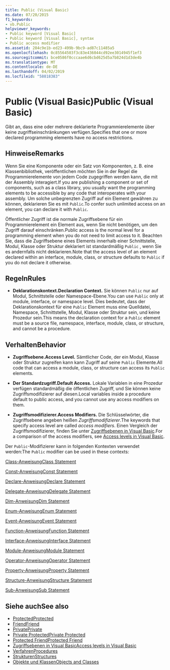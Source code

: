 ```yaml
---
title: Public (Visual Basic)
ms.date: 07/20/2015
f1_keywords:
- vb.Public
helpviewer_keywords:
- Public keyword [Visual Basic]
- Public keyword [Visual Basic], syntax
- Public access modifier
ms.assetid: 284c9e1b-ed23-499b-9bc9-ad87c11485a5
ms.openlocfilehash: 0c85564503f3c83e436044cd92ee3014945f1ef3
ms.sourcegitcommit: bce0586f0cccaae6d6cbd625d5a7b824d1d3de4b
ms.translationtype: MT
ms.contentlocale: de-DE
ms.lasthandoff: 04/02/2019
ms.locfileid: "58818383"
---
```

# <a name="public-visual-basic"></a><span data-ttu-id="f867b-102">Public (Visual Basic)</span><span class="sxs-lookup"><span data-stu-id="f867b-102">Public (Visual Basic)</span></span>
<span data-ttu-id="f867b-103">Gibt an, dass eine oder mehrere deklarierte Programmierelemente über keine zugriffseinschränkungen verfügen.</span><span class="sxs-lookup"><span data-stu-id="f867b-103">Specifies that one or more declared programming elements have no access restrictions.</span></span>  
  
## <a name="remarks"></a><span data-ttu-id="f867b-104">Hinweise</span><span class="sxs-lookup"><span data-stu-id="f867b-104">Remarks</span></span>  
 <span data-ttu-id="f867b-105">Wenn Sie eine Komponente oder ein Satz von Komponenten, z. B. eine Klassenbibliothek, veröffentlichen möchten Sie in der Regel die Programmierelemente von jedem Code zugegriffen werden kann, die mit der Assembly interagiert.</span><span class="sxs-lookup"><span data-stu-id="f867b-105">If you are publishing a component or set of components, such as a class library, you usually want the programming elements to be accessible by any code that interoperates with your assembly.</span></span> <span data-ttu-id="f867b-106">Um solche unbegrenzten Zugriff auf ein Element gewähren zu können, deklarieren Sie es mit `Public`.</span><span class="sxs-lookup"><span data-stu-id="f867b-106">To confer such unlimited access on an element, you can declare it with `Public`.</span></span>  
  
 <span data-ttu-id="f867b-107">Öffentlicher Zugriff ist die normale Zugriffsebene für ein Programmierelement ein Element aus, wenn Sie nicht benötigen, um den Zugriff darauf einschränken.</span><span class="sxs-lookup"><span data-stu-id="f867b-107">Public access is the normal level for a programming element when you do not need to limit access to it.</span></span> <span data-ttu-id="f867b-108">Beachten Sie, dass die Zugriffsebene eines Elements innerhalb einer Schnittstelle, Modul, Klasse oder Struktur deklariert ist standardmäßig `Public` , wenn Sie es andernfalls nicht deklarieren.</span><span class="sxs-lookup"><span data-stu-id="f867b-108">Note that the access level of an element declared within an interface, module, class, or structure defaults to `Public` if you do not declare it otherwise.</span></span>  
  
## <a name="rules"></a><span data-ttu-id="f867b-109">Regeln</span><span class="sxs-lookup"><span data-stu-id="f867b-109">Rules</span></span>  
  
-   <span data-ttu-id="f867b-110">**Deklarationskontext.**</span><span class="sxs-lookup"><span data-stu-id="f867b-110">**Declaration Context.**</span></span> <span data-ttu-id="f867b-111">Sie können `Public` nur auf Modul, Schnittstelle oder Namespace-Ebene.</span><span class="sxs-lookup"><span data-stu-id="f867b-111">You can use `Public` only at module, interface, or namespace level.</span></span> <span data-ttu-id="f867b-112">Dies bedeutet, dass der Deklarationskontext für eine `Public` Element muss eine Quelldatei, Namespace, Schnittstelle, Modul, Klasse oder Struktur sein, und keine Prozedur sein.</span><span class="sxs-lookup"><span data-stu-id="f867b-112">This means the declaration context for a `Public` element must be a source file, namespace, interface, module, class, or structure, and cannot be a procedure.</span></span>  
  
## <a name="behavior"></a><span data-ttu-id="f867b-113">Verhalten</span><span class="sxs-lookup"><span data-stu-id="f867b-113">Behavior</span></span>  
  
-   <span data-ttu-id="f867b-114">**Zugriffsebene.**</span><span class="sxs-lookup"><span data-stu-id="f867b-114">**Access Level.**</span></span> <span data-ttu-id="f867b-115">Sämtlicher Code, der ein Modul, Klasse oder Struktur zugreifen kann kann Zugriff auf seine `Public` Elemente.</span><span class="sxs-lookup"><span data-stu-id="f867b-115">All code that can access a module, class, or structure can access its `Public` elements.</span></span>  
  
-   <span data-ttu-id="f867b-116">**Der Standardzugriff.**</span><span class="sxs-lookup"><span data-stu-id="f867b-116">**Default Access.**</span></span> <span data-ttu-id="f867b-117">Lokale Variablen in eine Prozedur verfügen standardmäßig die öffentlichen Zugriff, und Sie können keine Zugriffsmodifizierer auf diesen.</span><span class="sxs-lookup"><span data-stu-id="f867b-117">Local variables inside a procedure default to public access, and you cannot use any access modifiers on them.</span></span>  
  
-   <span data-ttu-id="f867b-118">**Zugriffsmodifizierer.**</span><span class="sxs-lookup"><span data-stu-id="f867b-118">**Access Modifiers.**</span></span> <span data-ttu-id="f867b-119">Die Schlüsselwörter, die Zugriffsebene angeben heißen *Zugriffsmodifizierer*.</span><span class="sxs-lookup"><span data-stu-id="f867b-119">The keywords that specify access level are called *access modifiers*.</span></span> <span data-ttu-id="f867b-120">Einen Vergleich der Zugriffsmodifizierer, finden Sie unter [Zugriffsebenen in Visual Basic](../../../visual-basic/programming-guide/language-features/declared-elements/access-levels.md).</span><span class="sxs-lookup"><span data-stu-id="f867b-120">For a comparison of the access modifiers, see [Access levels in Visual Basic](../../../visual-basic/programming-guide/language-features/declared-elements/access-levels.md).</span></span>  
  
 <span data-ttu-id="f867b-121">Der `Public`-Modifizierer kann in folgenden Kontexten verwendet werden:</span><span class="sxs-lookup"><span data-stu-id="f867b-121">The `Public` modifier can be used in these contexts:</span></span>  
  
 [<span data-ttu-id="f867b-122">Class-Anweisung</span><span class="sxs-lookup"><span data-stu-id="f867b-122">Class Statement</span></span>](../../../visual-basic/language-reference/statements/class-statement.md)  
  
 [<span data-ttu-id="f867b-123">Const-Anweisung</span><span class="sxs-lookup"><span data-stu-id="f867b-123">Const Statement</span></span>](../../../visual-basic/language-reference/statements/const-statement.md)  
  
 [<span data-ttu-id="f867b-124">Declare-Anweisung</span><span class="sxs-lookup"><span data-stu-id="f867b-124">Declare Statement</span></span>](../../../visual-basic/language-reference/statements/declare-statement.md)  
  
 [<span data-ttu-id="f867b-125">Delegate-Anweisung</span><span class="sxs-lookup"><span data-stu-id="f867b-125">Delegate Statement</span></span>](../../../visual-basic/language-reference/statements/delegate-statement.md)  
  
 [<span data-ttu-id="f867b-126">Dim-Anweisung</span><span class="sxs-lookup"><span data-stu-id="f867b-126">Dim Statement</span></span>](../../../visual-basic/language-reference/statements/dim-statement.md)  
  
 [<span data-ttu-id="f867b-127">Enum-Anweisung</span><span class="sxs-lookup"><span data-stu-id="f867b-127">Enum Statement</span></span>](../../../visual-basic/language-reference/statements/enum-statement.md)  
  
 [<span data-ttu-id="f867b-128">Event-Anweisung</span><span class="sxs-lookup"><span data-stu-id="f867b-128">Event Statement</span></span>](../../../visual-basic/language-reference/statements/event-statement.md)  
  
 [<span data-ttu-id="f867b-129">Function-Anweisung</span><span class="sxs-lookup"><span data-stu-id="f867b-129">Function Statement</span></span>](../../../visual-basic/language-reference/statements/function-statement.md)  
  
 [<span data-ttu-id="f867b-130">Interface-Anweisung</span><span class="sxs-lookup"><span data-stu-id="f867b-130">Interface Statement</span></span>](../../../visual-basic/language-reference/statements/interface-statement.md)  
  
 [<span data-ttu-id="f867b-131">Module-Anweisung</span><span class="sxs-lookup"><span data-stu-id="f867b-131">Module Statement</span></span>](../../../visual-basic/language-reference/statements/module-statement.md)  
  
 [<span data-ttu-id="f867b-132">Operator-Anweisung</span><span class="sxs-lookup"><span data-stu-id="f867b-132">Operator Statement</span></span>](../../../visual-basic/language-reference/statements/operator-statement.md)  
  
 [<span data-ttu-id="f867b-133">Property-Anweisung</span><span class="sxs-lookup"><span data-stu-id="f867b-133">Property Statement</span></span>](../../../visual-basic/language-reference/statements/property-statement.md)  
  
 [<span data-ttu-id="f867b-134">Structure-Anweisung</span><span class="sxs-lookup"><span data-stu-id="f867b-134">Structure Statement</span></span>](../../../visual-basic/language-reference/statements/structure-statement.md)  
  
 [<span data-ttu-id="f867b-135">Sub-Anweisung</span><span class="sxs-lookup"><span data-stu-id="f867b-135">Sub Statement</span></span>](../../../visual-basic/language-reference/statements/sub-statement.md)  
  
## <a name="see-also"></a><span data-ttu-id="f867b-136">Siehe auch</span><span class="sxs-lookup"><span data-stu-id="f867b-136">See also</span></span>

- [<span data-ttu-id="f867b-137">Protected</span><span class="sxs-lookup"><span data-stu-id="f867b-137">Protected</span></span>](../../../visual-basic/language-reference/modifiers/protected.md)
- [<span data-ttu-id="f867b-138">Friend</span><span class="sxs-lookup"><span data-stu-id="f867b-138">Friend</span></span>](../../../visual-basic/language-reference/modifiers/friend.md)
- [<span data-ttu-id="f867b-139">Private</span><span class="sxs-lookup"><span data-stu-id="f867b-139">Private</span></span>](../../../visual-basic/language-reference/modifiers/private.md)
- [<span data-ttu-id="f867b-140">Private Protected</span><span class="sxs-lookup"><span data-stu-id="f867b-140">Private Protected</span></span>](private-protected.md)
- [<span data-ttu-id="f867b-141">Protected Friend</span><span class="sxs-lookup"><span data-stu-id="f867b-141">Protected Friend</span></span>](protected-friend.md)
- [<span data-ttu-id="f867b-142">Zugriffsebenen in Visual Basic</span><span class="sxs-lookup"><span data-stu-id="f867b-142">Access levels in Visual Basic</span></span>](../../../visual-basic/programming-guide/language-features/declared-elements/access-levels.md)
- [<span data-ttu-id="f867b-143">Verfahren</span><span class="sxs-lookup"><span data-stu-id="f867b-143">Procedures</span></span>](../../../visual-basic/programming-guide/language-features/procedures/index.md)
- [<span data-ttu-id="f867b-144">Strukturen</span><span class="sxs-lookup"><span data-stu-id="f867b-144">Structures</span></span>](../../../visual-basic/programming-guide/language-features/data-types/structures.md)
- [<span data-ttu-id="f867b-145">Objekte und Klassen</span><span class="sxs-lookup"><span data-stu-id="f867b-145">Objects and Classes</span></span>](../../../visual-basic/programming-guide/language-features/objects-and-classes/index.md)
